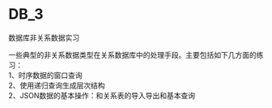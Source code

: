 # DB_3
数据库非关系数据实习

一些典型的非关系数据类型在关系数据库中的处理手段。主要包括如下几方面的练习：   
1、时序数据的窗口查询   
2、使用递归查询生成层次结构   
2、JSON数据的基本操作：和关系表的导入导出和基本查询
